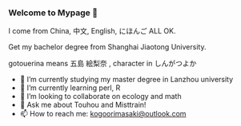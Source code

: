 ### Welcome to Mypage 👋
I come from China,
中文, English, にほんご ALL OK.

Get my bachelor degree from Shanghai Jiaotong University.

gotouerina means 五島 絵梨奈 ,
character in しんがつよか

- 🔭 I’m currently studying my master degree in Lanzhou university
- 🌱 I’m currently learning perl, R
- 👯 I’m looking to collaborate on ecology and math
- 💬 Ask me about Touhou and Misttrain!
- 📫 How to reach me: kogoorimasaki@outlook.com
